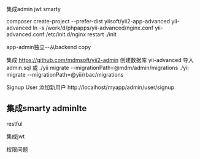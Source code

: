 集成admin jwt smarty

composer create-project --prefer-dist yiisoft/yii2-app-advanced yii-advanced
ln -s /work/d/phpapps/yii-advanced/nginx.conf yii-advanced.conf
/etc/init.d/nginx restart
./init

app-admin独立--从backend copy

集成 https://github.com/mdmsoft/yii2-admin
创建数据库 yii-advanced 导入admin.sql 或
./yii migrate --migrationPath=@mdm/admin/migrations
./yii migrate --migrationPath=@yii/rbac/migrations

Signup User 添加新用户
http://localhost/myapp/admin/user/signup

集成smarty adminlte
----------------------
restful

集成jwt

权限问题
